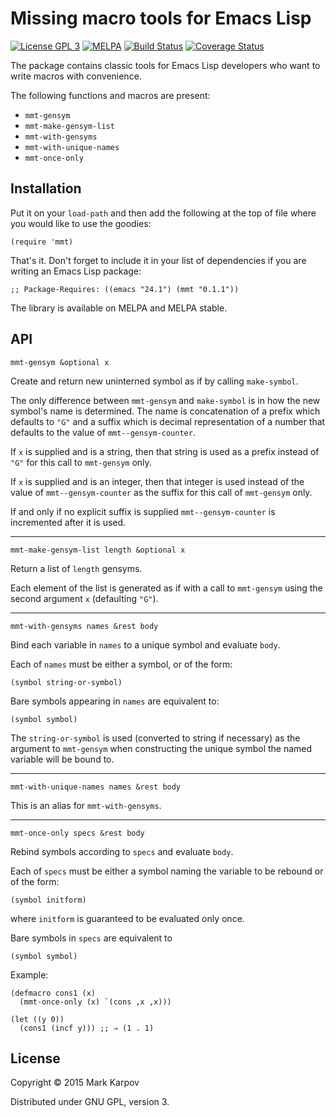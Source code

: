 # Missing macro tools for Emacs Lisp

[![License GPL 3](https://img.shields.io/badge/license-GPL_3-green.svg)](http://www.gnu.org/licenses/gpl-3.0.txt)
[![MELPA](http://melpa.org/packages/mmt-badge.svg)](http://melpa.org/#/mmt)
[![Build Status](https://travis-ci.org/mrkkrp/mmt.svg?branch=master)](https://travis-ci.org/mrkkrp/mmt)
[![Coverage Status](https://coveralls.io/repos/mrkkrp/mmt/badge.svg?branch=master&service=github)](https://coveralls.io/github/mrkkrp/mmt?branch=master)

The package contains classic tools for Emacs Lisp developers who want to
write macros with convenience.

The following functions and macros are present:

* `mmt-gensym`
* `mmt-make-gensym-list`
* `mmt-with-gensyms`
* `mmt-with-unique-names`
* `mmt-once-only`

## Installation

Put it on your `load-path` and then add the following at the top of file
where you would like to use the goodies:

```emacs-lisp
(require 'mmt)
```

That's it. Don't forget to include it in your list of dependencies if you
are writing an Emacs Lisp package:

```emacs-lisp
;; Package-Requires: ((emacs "24.1") (mmt "0.1.1"))
```

The library is available on MELPA and MELPA stable.

## API

```
mmt-gensym &optional x
```

Create and return new uninterned symbol as if by calling `make-symbol`.

The only difference between `mmt-gensym` and `make-symbol` is in how the new
symbol's name is determined. The name is concatenation of a prefix which
defaults to `"G"` and a suffix which is decimal representation of a number
that defaults to the value of `mmt--gensym-counter`.

If `x` is supplied and is a string, then that string is used as a prefix
instead of `"G"` for this call to `mmt-gensym` only.

If `x` is supplied and is an integer, then that integer is used instead of
the value of `mmt--gensym-counter` as the suffix for this call of
`mmt-gensym` only.

If and only if no explicit suffix is supplied `mmt--gensym-counter` is
incremented after it is used.

----

```
mmt-make-gensym-list length &optional x
```

Return a list of `length` gensyms.

Each element of the list is generated as if with a call to `mmt-gensym`
using the second argument `x` (defaulting `"G"`).

----

```
mmt-with-gensyms names &rest body
```

Bind each variable in `names` to a unique symbol and evaluate `body`.

Each of `names` must be either a symbol, or of the form:

```
(symbol string-or-symbol)
```

Bare symbols appearing in `names` are equivalent to:

```
(symbol symbol)
```

The `string-or-symbol` is used (converted to string if necessary) as the
argument to `mmt-gensym` when constructing the unique symbol the named
variable will be bound to.

----

```
mmt-with-unique-names names &rest body
```

This is an alias for `mmt-with-gensyms`.

----

```
mmt-once-only specs &rest body
```

Rebind symbols according to `specs` and evaluate `body`.

Each of `specs` must be either a symbol naming the variable to be rebound or
of the form:

```
(symbol initform)
```

where `initform` is guaranteed to be evaluated only once.

Bare symbols in `specs` are equivalent to

```
(symbol symbol)
```

Example:

```emacs-lisp
(defmacro cons1 (x)
  (mmt-once-only (x) `(cons ,x ,x)))

(let ((y 0))
  (cons1 (incf y))) ;; ⇒ (1 . 1)
```

## License

Copyright © 2015 Mark Karpov

Distributed under GNU GPL, version 3.
